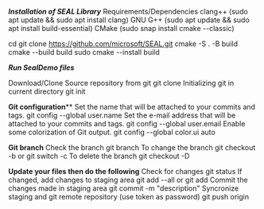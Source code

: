 ***Installation of SEAL Library***
Requirements/Dependencies
  clang++ (sudo apt update && sudo apt install clang)
  GNU G++ (sudo apt update && sudo apt install build-essential)
  CMake (sudo snap install cmake --classic)

cd
git clone https://github.com/microsoft/SEAL.git
cmake -S . -B build
cmake --build build
sudo cmake --install build

***Run SealDemo files***

Download/Clone Source repository from git
  git clone <git repository url>
Initializing git in current directory
  git init
  
**Git configuration****
Set the name that will be attached to your commits and tags.
  git config --global user.name <user name>
Set the e-mail address that will be attached to your commits and tags.
  git config --global user.email <email id>
Enable some colorization of Git output.
  git config --global color.ui auto

****Git branch****
Check the branch
  git branch
To change the branch
  git checkout -b <branch name> or
  git switch -c <new branch> 
To delete the branch 
  git checkout -D <branch name>

****Update your files then do the following****
Check for changes
  git status
If changed, add changes to staging area
  git add --all or git add <file name>
Commit the changes made in staging area
  git commit -m "description"
Syncronize staging and git remote repository (use token as password)
  git push origin <branch name>
